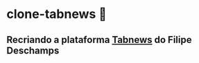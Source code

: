 # clone-tabnews 📎

## Recriando a plataforma <a href="https://www.tabnews.com.br" target="_blank">Tabnews</a> do Filipe Deschamps
